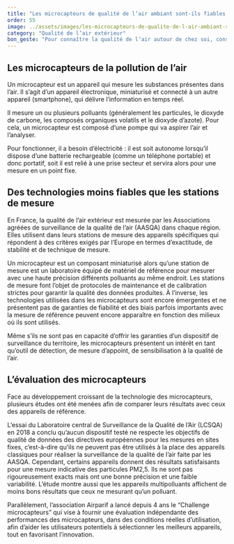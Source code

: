 ```yaml
---
title: "Les microcapteurs de qualité de l’air ambiant sont-ils fiables ?"
order: 55
image: ../assets/images/les-microcapteurs-de-qualite-de-l-air-ambiant-sont-ils-fiables.jpg
category: "Qualité de l’air extérieur"
bon_geste: "Pour connaître la qualité de l’air autour de chez soi, consulter l’indice national de qualité de l’air calculé par Associations agréées de surveillance de la qualité de l’air (AASQA)."
---
```


## Les microcapteurs de la pollution de l’air

Un microcapteur est un appareil qui mesure les substances présentes dans l’air. Il s’agit d’un appareil électronique, miniaturisé et connecté à un autre appareil (smartphone), qui délivre l’information en temps réel. 

Il mesure un ou plusieurs polluants (généralement les particules, le dioxyde de carbone, les composés organiques volatils et le dioxyde d’azote). Pour cela, un microcapteur est composé d’une pompe qui va aspirer l’air et l’analyser. 

Pour fonctionner, il a besoin d’électricité : il est soit autonome lorsqu’il dispose d’une batterie rechargeable (comme un téléphone portable) et donc portatif, soit il est relié à une prise secteur et servira alors pour une mesure en un point fixe.

## Des technologies moins fiables que les stations de mesure

En France, la qualité de l’air extérieur est mesurée par les Associations agréées de surveillance de la qualité de l’air (AASQA) dans chaque région. Elles utilisent dans leurs stations de mesure des appareils spécifiques qui répondent à des critères exigés par l’Europe en termes d’exactitude, de stabilité et de technique de mesure.

Un microcapteur est un composant miniaturisé alors qu’une station de mesure est un laboratoire équipé de matériel de référence pour mesurer avec une haute précision différents polluants au même endroit. Les stations de mesure font l’objet de protocoles de maintenance et de calibration strictes pour garantir la qualité des données produites. À l’inverse, les technologies utilisées dans les microcapteurs sont encore émergentes et ne présentent pas de garanties de fiabilité et des biais parfois importants avec la mesure de référence peuvent encore apparaître en fonction des milieux où ils sont utilisés.

Même s’ils ne sont pas en capacité d’offrir les garanties d’un dispositif de surveillance du territoire, les microcapteurs présentent un intérêt en tant qu’outil de détection, de mesure d’appoint, de sensibilisation à la qualité de l’air.

## L’évaluation des microcapteurs

Face au développement croissant de la technologie des microcapteurs, plusieurs études ont été menées afin de comparer leurs résultats avec ceux des appareils de référence. 

L’essai du Laboratoire central de Surveillance de la Qualité de l’Air (LCSQA) en 2018 a conclu qu’aucun dispositif testé ne respecte les objectifs de qualité de données des directives européennes pour les mesures en sites fixes, c’est-à-dire qu’ils ne peuvent pas être utilisés à la place des appareils classiques pour réaliser la surveillance de la qualité de l’air faite par les AASQA. Cependant, certains appareils donnent des résultats satisfaisants pour une mesure indicative des particules PM2,5. Ils ne sont pas rigoureusement exacts mais ont une bonne précision et une faible variabilité. L’étude montre aussi que les appareils multipolluants affichent de moins bons résultats que ceux ne mesurant qu’un polluant. 

Parallèlement, l’association Airparif a lancé depuis 4 ans le “Challenge microcapteurs” qui vise à fournir une évaluation indépendante des performances des microcapteurs, dans des conditions réelles d’utilisation, afin d’aider les utilisateurs potentiels à sélectionner les meilleurs appareils, tout en favorisant l’innovation.
